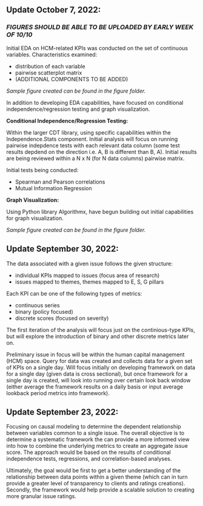 
## **Update October 7, 2022:**


### *FIGURES SHOULD BE ABLE TO BE UPLOADED BY EARLY WEEK OF 10/10*


Initial EDA on HCM-related KPIs was conducted on the set of continuous variables. Characteristics examined:

- distribution of each variable
- pairwise scatterplot matrix
- (ADDITIONAL COMPONENTS TO BE ADDED)

*Sample figure created can be found in the figure folder.* 

In addition to developing EDA capabilities, have focused on conditional independence/regression testing and graph visualization.

**Conditional Independence/Regression Testing:**

Within the larger CDT library, using specific capabilities within the Independence.Stats component. Initial analysis will focus on running pairwise indepdence tests with each relevant data column (some test results depdend on the direction i.e. A, B is different than B, A). Initial results are being reviewed within a N x N (for N data columns) pairwise matrix. 

Initial tests being conducted:
- Spearman and Pearson correlations
- Mutual Information Regression     

**Graph Visualization:**

Using Python library Algorithmx, have begun building out initial capabilities for graph visualization. 

*Sample figure created can be found in the figure folder.* 

## **Update September 30, 2022:**

The data associated with a given issue follows the given structure:
- individual KPIs mapped to issues (focus area of research)
- issues mapped to themes, themes mapped to E, S, G pillars

Each KPI can be one of the following types of metrics:
- continuous series
- binary (policy focused)
- discrete scores (focused on severity)

The first iteration of the analysis will focus just on the continious-type KPIs, but will explore the introduction of binary and other discrete metrics later on.

Preliminary issue in focus will be within the human capital management (HCM) space. Query for data was created and collects data for a given set of KPIs on a single day. Will focus initially on developing framework on data for a single day (given data is cross sectional), but once framework for a single day is created, will look into running over certain look back window (either average the framework results on a daily basis or input average lookback period metrics into framework). 

## **Update September 23, 2022:**

Focusing on causal modeling to determine the dependent relationship between variables common to a single issue. The overall objective is to determine a systematic framework the can provide a more informed view into how to combine the underlying metrics to create an aggregate issue score. The approach would be based on the results of conditional independence tests, regressions, and correlation-based analyses. 

Ultimately, the goal would be first to get a better understanding of the relationship between data points within a given theme (which can in turn provide a greater level of transparency to clients and ratings creations). Secondly, the framework would help provide a scalable solution to creating more granular issue ratings.
